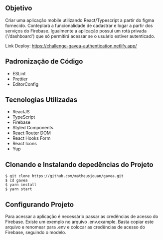 
## Objetivo

Criar uma aplicação mobile utilizando React/Typescript a partir do figma fornecido.
Conteplará a funcionalidade de cadastrar e logar a partir dos serviços do Firebase.
Igualmente a aplicação possui um rotá privada ('/dashboard') que só permitirá acessar se o usuário estiver autenticado.

Link Deploy: https://challenge-gavea-authentication.netlify.app/

## Padronização de Código
  - ESLint
  - Prettier
  - EditorConfig
## Tecnologias Utilizadas

  - ReactJS
  - TypeScript
  - Firebase
  - Styled Components
  - React Router DOM
  - React Hooks Form
  - React Icons
  - Yup

## Clonando e Instalando depedências do Projeto
```shell
$ git clone https://github.com/matheusjouan/gavea.git
$ cd gavea
$ yarn install
$ yarn start
```

## Configurando Projeto

Para acessar a aplicação é necessário passar as credências de acesso do Firebase. Existe um exemplo no arquivo .env.example. Basta copiar este arquivo e renomear para .env e colocar as credências de acesso do Firebase, seguindo o modelo.
